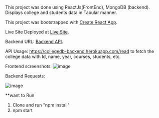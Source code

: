 This project was done using ReactJs(FrontEnd), MongoDB (backend). Displays college and students data in Tabular manner.

This project was bootstrapped with [Create React App](https://github.com/facebook/create-react-app).


Live Site Deployed at  [Live Site](https://oneshot.reddynagendrakola.study/).

Backend URL: [Backend API](https://collegedb-backend.herokuapp.com/).

API Usage: https://collegedb-backend.herokuapp.com/read to fetch the college data with Id, name, year, courses, students, etc.


Frontend screenshots:
![image](https://user-images.githubusercontent.com/39917725/129435963-fec5f97b-eb37-44b6-ba3f-3c67c521a919.png)


Backend Requests:

![image](https://user-images.githubusercontent.com/39917725/129435974-f26bc18c-40fd-4b9e-9a1f-98007832b88f.png)


**want to Run 

1. Clone and run "npm install"
2. npm start





